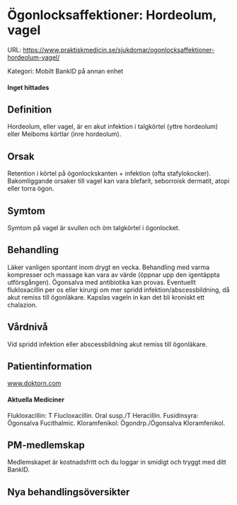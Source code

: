 # Ögonlocksaffektioner: Hordeolum, vagel

URL: https://www.praktiskmedicin.se/sjukdomar/ogonlocksaffektioner-hordeolum-vagel/



Kategori: Mobilt BankID på annan enhet

#### Inget hittades

## Definition

Hordeolum, eller vagel, är en akut infektion i talgkörtel (yttre hordeolum) eller Meiboms körtlar (inre hordeolum).

## Orsak

Retention i körtel på ögonlockskanten + infektion (ofta stafylokocker). Bakomliggande orsaker till vagel kan vara blefarit, seborroisk dermatit, atopi eller torra ögon.

## Symtom

Symtom på vagel är svullen och öm talgkörtel i ögonlocket.

## Behandling

Läker vanligen spontant inom drygt en vecka. Behandling med varma kompresser och massage kan vara av värde (öppnar upp den igentäppta utförsgången). Ögonsalva med antibiotika kan provas. Eventuellt flukloxacillin per os eller kirurgi om mer spridd infektion/abscessbildning, då akut remiss till ögonläkare. Kapslas vageln in kan det bli kroniskt ett chalazion.

## Vårdnivå

Vid spridd infektion eller abscessbildning akut remiss till ögonläkare.

## Patientinformation

www.doktorn.com

#### Aktuella Mediciner

Flukloxacillin: T Flucloxacillin. Oral susp./T Heracillin.
Fusidinsyra: Ögonsalva Fucithalmic.
Kloramfenikol: Ögondrp./Ögonsalva Kloramfenikol.

## PM-medlemskap

Medlemskapet är kostnadsfritt och du loggar in smidigt och tryggt med ditt BankID.

## Nya behandlingsöversikter

